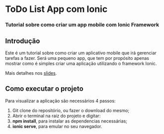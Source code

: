 # ToDo List App com Ionic
### Tutorial sobre como criar um app mobile com Ionic Framework

## Introdução
Este é um tutorial sobre como criar um aplicativo mobile que irá gerenciar tarefas a fazer. Será uma pequeno app, que tem por propósito apenas mostrar como é simples criar uma aplicação utilizando o framework Ionic.

Mais detalhes nos [slides](https://docs.google.com/presentation/d/1uWqh3wiypjZ7I85aZh32HMRwHsHDPNwc4oh7OMzt7iQ/edit?usp=sharing).

## Como executar o projeto
Para visualizar a aplicação são necessários 4 passos:
1. Git clone do repositório, ou fazer o download do mesmo;
2. Abrir o terminal na raiz do projeto e digitar:
3. **npm install**, para instalar as dependencias necessárias;
4. **ionic serve**, para emular no seu navegador.
